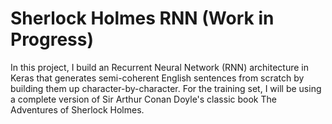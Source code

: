 # Sherlock Holmes RNN (Work in Progress)
In this project, I build an Recurrent Neural Network (RNN) architecture in Keras that generates semi-coherent English sentences from scratch by building them up character-by-character.  For the training set, I will be using a complete version of Sir Arthur Conan Doyle's classic book The Adventures of Sherlock Holmes.
